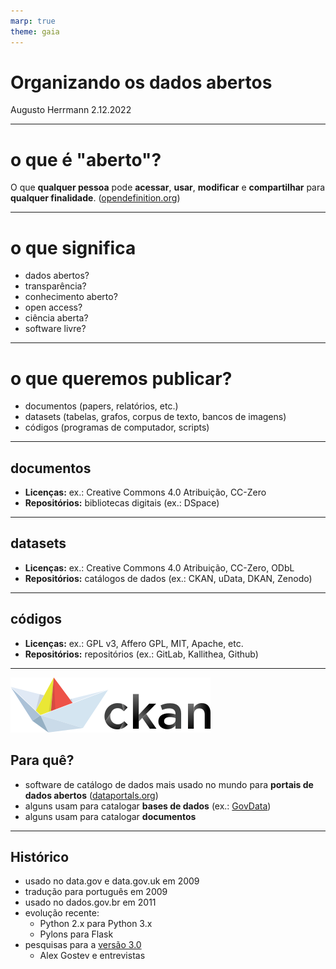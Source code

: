 ```yaml
---
marp: true
theme: gaia
---
```

<!-- _class: lead invert -->

# **Organizando os dados abertos**

Augusto Herrmann
2.12.2022

---

<!-- paginate: true -->

# o que é "aberto"?

O que **qualquer pessoa** pode **acessar**, **usar**, **modificar** e **compartilhar** para **qualquer finalidade**. ([opendefinition.org](https://opendefinition.org/))

---

# o que significa

* dados abertos?
* transparência?
* conhecimento aberto?
* open access?
* ciência aberta?
* software livre?

---

# o que queremos publicar?

* documentos (papers, relatórios, etc.)
* datasets (tabelas, grafos, corpus de texto, bancos de imagens)
* códigos (programas de computador, scripts)

---

## documentos

* **Licenças:** ex.: Creative Commons 4.0 Atribuição, CC-Zero
* **Repositórios:** bibliotecas digitais (ex.: DSpace)

---

## datasets

* **Licenças:** ex.: Creative Commons 4.0 Atribuição, CC-Zero, ODbL
* **Repositórios:** catálogos de dados (ex.: CKAN, uData, DKAN, Zenodo)

---

## códigos

* **Licenças:** ex.: GPL v3, Affero GPL, MIT, Apache, etc.
* **Repositórios:** repositórios (ex.: GitLab, Kallithea, Github)

---

![width:300px](images/ckan.svg)

## Para quê?

* software de catálogo de dados mais usado no mundo para **portais de dados abertos** ([dataportals.org](https://dataportals.org/))
* alguns usam para catalogar **bases de dados** (ex.: [GovData](https://web.archive.org/web/20190214225607/https://ck.govdata.gov.br/dataset/bgcaged))
* alguns usam para catalogar **documentos**

---

## Histórico

* usado no data.gov e data.gov.uk em 2009
* tradução para português em 2009
* usado no dados.gov.br em 2011
* evolução recente:
    * Python 2.x para Python 3.x
    * Pylons para Flask
* pesquisas para a [versão 3.0](https://dadosabertos.social/t/ajude-a-construir-o-ckan-3-0/1176)
    * Alex Gostev e entrevistas
